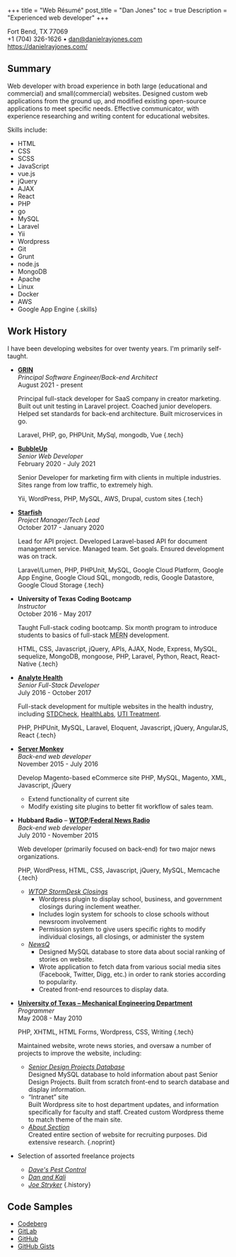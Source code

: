 +++
title = "Web Résumé"
post_title = "Dan Jones"
toc = true
Description = "Experienced web developer"
+++

<section id="contact">

Fort Bend, TX 77069   
+1 (704) 326-1626 &bull; [dan&#x40;danielrayjones&#x2e;com](mailto:dan&#x40;danielrayjones&#x2e;com)
<span class="printonly"><br/>https://danielrayjones.com/</span>

</section>

<section id="summary">

## Summary

Web developer with broad experience in both large (educational and commercial) and small(commercial) websites. Designed custom web applications from the ground up, and modified existing open-source applications to meet specific needs. Effective communicator, with experience researching and writing content for educational websites.

Skills include:

- HTML
- CSS
- SCSS
- JavaScript
- vue.js
- jQuery
- AJAX
- React
- PHP
- go
- MySQL
- Laravel
- Yii
- Wordpress
- Git
- Grunt
- node.js
- MongoDB
- Apache
- Linux
- Docker
- AWS
- Google App Engine
{.skills}

</section>

<section id="workhistory">

## Work History

I have been developing websites for over twenty years. I'm primarily self-taught.

- [**GRIN**](https://grin.co)   
  *Principal Software Engineer/Back-end Architect*   
  <span class="work-period"><time datetime="2021-08">August 2021</time> - present</span>
  
  Principal full-stack developer for SaaS company in creator marketing. Built out unit testing in Laravel project. Coached junior developers. Helped set standards for back-end architecture.
  Built microservices in go.
  
  Laravel, PHP, go, PHPUnit, MySql, mongodb, Vue
  {.tech}
- [**BubbleUp**](https://www.bubbleup.net/)   
  *Senior Web Developer*   
  <span class="work-period"><time datetime="2020-02">February 2020</time> - <time datetime="2021-07">July 2021</time></span>
  
  Senior Developer for marketing firm with clients in multiple industries. Sites range from low traffic, to extremely high.
  
  Yii, WordPress, PHP, MySQL, AWS, Drupal, custom sites
  {.tech}
- [**Starfish**](https://www.raven.com/)   
  *Project Manager/Tech Lead*   
  <span class="work-period"><time datetime="2017-10">October 2017</time> - <time datetime="2020-01">January 2020</time></span>
  
  Lead for API project. Developed Laravel-based API for document management service. Managed team. Set goals. Ensured development was on track.
  
  Laravel/Lumen, PHP, PHPUnit, MySQL, Google Cloud Platform, Google App Engine, Google Cloud SQL, mongodb, redis, Google Datastore, Google Cloud Storage
  {.tech}
- **University of Texas Coding Bootcamp**   
  *Instructor*   
  <span class="work-period"><time datetime="2016-10">October 2016</time> - <time datetime="2017-05">May 2017</time></span>
  
  Taught Full-stack coding bootcamp. Six month program to introduce students to basics of full-stack <abbr title="Mean, Express, React, Node">MERN</abbr> development.
  
  HTML, CSS, Javascript, jQuery, APIs, AJAX, Node, Express, MySQL, sequelize, MongoDB, mongoose, PHP, Laravel, Python, React, React-Native
  {.tech}
- [**Analyte Health**](https://www.analytehealth.com/)   
  *Senior Full-Stack Developer*   
  <span class="work-period"><time datetime="2016-07">July 2016</time> - <time datetime="2017-10">October 2017</time></span>
  
  Full-stack development for multiple websites in the health industry, including [STDCheck](https://www.stdcheck.com/), [HealthLabs](https://www.healthlabs.com), [UTI Treatment](https://www.utitreatment.com/).
  
  PHP, PHPUnit, MySQL, Laravel, Eloquent, Javascript, jQuery, AngularJS, React
  {.tech}
- [**Server Monkey**](https://servermonkey.com/)   
  *Back-end web developer*   
  <span class="work-period"><time datetime="2015-11">November 2015</time> - <time datetime="2016-07">July 2016</time></span>
  
  Develop Magento-based eCommerce site <span class="tech">PHP, MySQL, Magento, XML, Javascript, jQuery</span>
  + Extend functionality of current site
  + Modify existing site plugins to better fit workflow of sales team.
- **Hubbard Radio** &ndash; [**WTOP**](https://wtop.com/)/[**Federal News Radio**](https://federalnewsradio.com/)   
  *Back-end web developer*   
  <span class="work-period"><time datetime="2010-07">July 2010</time> - <time datetime="2015-11">November 2015</time></span>
  
  Web developer (primarily focused on back-end) for two major news organizations.
  
  PHP, WordPress, HTML, CSS, Javascript, jQuery, MySQL, Memcache
  {.tech}
  
  + [*WTOP StormDesk Closings*](https://wtop.com/closings-and-delays/)
    * Wordpress plugin to display school, business, and government closings during inclement weather.
    * Includes login system for schools to close schools without newsroom involvement
    * Permission system to give users specific rights to modify individual closings, all closings, or administer the system
  + [*NewsQ*](https://web.archive.org/web/20120113121324/https://wtop.com/?sid=2185984&nid=719&node=1)
    * Designed MySQL database to store data about social ranking of stories on website.
    * Wrote application to fetch data from various social media sites (Facebook, Twitter, Digg, etc.) in order to rank stories according to popularity.
    * Created front-end resources to display data.
- [**University of Texas &ndash; Mechanical Engineering Department**](https://www.me.utexas.edu/)   
  *Programmer*   
  <span class="work-period"><time datetime="2008-05">May 2008</time> - <time datetime="2010-05">May 2010</time></span>
  
  PHP, XHTML, HTML Forms, Wordpress, CSS, Writing
  {.tech}
  
  Maintained website, wrote news stories, and oversaw a number of projects to improve the website<span class="noprint">, including:</span>
  
  + [*Senior Design Projects Database*](https://web.archive.org/web/20090326150754/https://www.me.utexas.edu/sdp/previousprojects.php)   
    Designed MySQL database to hold information about past Senior Design Projects. Built from scratch front-end to search database and display information.
  + &ldquo;Intranet&rdquo; site   
    Built Wordpress site to host department updates, and information specifically for faculty and staff. Created custom Wordpress theme to match theme of the main site.
  + [*About Section*](https://web.archive.org/web/20100609155029/http://www.me.utexas.edu/about/)   
    Created entire section of website for recruiting purposes. Did extensive research.
  {.noprint}
- Selection of assorted freelance projects
  + [*Dave's Pest Control*](https://web.archive.org/web/20010719153431/http://www.davespestcontrol.com/)
  + [*Dan and Kali*](https://web.archive.org/web/20110201140251/http://danandkali.com/)
  + [*Joe Stryker*](https://web.archive.org/web/20090428115520/http://joestryker.com/)
{.history}

</section>

<section id="codesamples">

## Code Samples

- [Codeberg](https://codeberg.org/danjones000)
- [GitLab](https://gitlab.com/danjones000)
- [GitHub](https://github.com/goodevilgenius)
- [GitHub Gists](https://gist.github.com/goodevilgenius)

</section>
